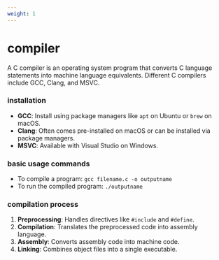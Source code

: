 ```yaml
---
weight: 1
---
```

# compiler
A C compiler is an operating system program that converts C language statements into machine language equivalents. Different C compilers include GCC, Clang, and MSVC.

### installation
- **GCC**: Install using package managers like `apt` on Ubuntu or `brew` on macOS.
- **Clang**: Often comes pre-installed on macOS or can be installed via package managers.
- **MSVC**: Available with Visual Studio on Windows.

### basic usage commands
- To compile a program: `gcc filename.c -o outputname`
- To run the compiled program: `./outputname`

### compilation process
1. **Preprocessing**: Handles directives like `#include` and `#define`.
2. **Compilation**: Translates the preprocessed code into assembly language.
3. **Assembly**: Converts assembly code into machine code.
4. **Linking**: Combines object files into a single executable.
